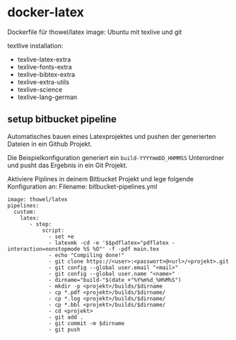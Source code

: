 # docker-latex

Dockerfile für thowel/latex image: Ubuntu mit texlive und git

textlive installation:
- texlive-latex-extra 
- texlive-fonts-extra 
- texlive-bibtex-extra
- texlive-extra-utils
- texlive-science
- texlive-lang-german

## setup bitbucket pipeline
Automatisches bauen eines Latexprojektes und pushen der generierten Dateien in ein Github Projekt.

Die Beispielkonfiguration generiert ein `build-YYYYmmDD_HHMMSS` Unterordner und pusht das Ergebnis in ein Git Projekt.

Aktiviere Piplines in deinem Bitbucket Projekt und lege folgende Konfiguration an:
Filename: bitbucket-pipelines.yml

```
image: thowel/latex
pipelines:
  custom:
    latex:
       - step:
           script:
             - set +e
             - latexmk -cd -e '$$pdflatex="pdflatex -interaction=nonstopmode %S %O"' -f -pdf main.tex
             - echo "Compiling done!"
             - git clone https://<user>:<passwort>@<url>/<projekt>.git
             - git config --global user.email "<mail>"
             - git config --global user.name "<name>"
             - dirname="build-"$(date +"%Y%m%d_%H%M%S")
             - mkdir -p <projekt>/builds/$dirname
             - cp *.pdf <projekt>/builds/$dirname/
             - cp *.log <projekt>/builds/$dirname/
             - cp *.bbl <projekt>/builds/$dirname/
             - cd <projekt>
             - git add .
             - git commit -m $dirname
             - git push
```
